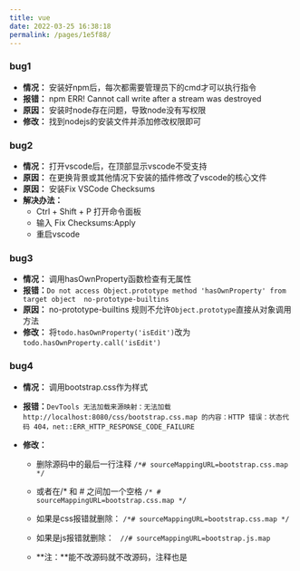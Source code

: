 ```yaml
---
title: vue
date: 2022-03-25 16:38:18
permalink: /pages/1e5f88/
---
```

### bug1

- **情况：** 安装好npm后，每次都需要管理员下的cmd才可以执行指令
- **报错：** npm ERR! Cannot call write after a stream was destroyed
- **原因：** 安装时node存在问题，导致node没有写权限
- **修改：** 找到nodejs的安装文件并添加修改权限即可



### bug2

- **情况：** 打开vscode后，在顶部显示vscode不受支持
- **原因：** 在更换背景或其他情况下安装的插件修改了vscode的核心文件
- **原因：** 安装Fix VSCode Checksums
- **解决办法：** 
  - Ctrl + Shift + P 打开命令面板
  - 输入 Fix Checksums:Apply
  - 重启vscode



### bug3

- **情况：** 调用hasOwnProperty函数检查有无属性
- **报错：**`Do not access Object.prototype method 'hasOwnProperty' from target object  no-prototype-builtins`
- **原因：** no-prototype-builtins 规则不允许`Object.prototype`直接从对象调用方法
- **修改：** 将`todo.hasOwnProperty('isEdit')`改为`todo.hasOwnProperty.call('isEdit')`



### bug4

- **情况：** 调用bootstrap.css作为样式

- **报错：**`DevTools 无法加载来源映射：无法加载 http://localhost:8080/css/bootstrap.css.map 的内容：HTTP 错误：状态代码 404，net::ERR_HTTP_RESPONSE_CODE_FAILURE`

- **修改：**

  - 删除源码中的最后一行注释 `/*# sourceMappingURL=bootstrap.css.map */` 
  - 或者在/* 和 # 之间加一个空格 `/* # sourceMappingURL=bootstrap.css.map */ `
  - 如果是css报错就删除：
    `/*# sourceMappingURL=bootstrap.css.map */`

  - 如果是js报错就删除：
    ` //# sourceMappingURL=bootstrap.js.map`
  - **注：**能不改源码就不改源码，注释也是